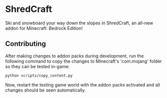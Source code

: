 # ShredCraft
Ski and snowboard your way down the slopes in ShredCraft, an all-new addon for Minecraft: Bedrock Edition!

## Contributing
After making changes to addon packs during development, run the following command to copy the changes to Minecraft's 'com.mojang' folder so they can be tested in-game:
```
python scripts/copy_content.py
```
Now, restart the testing game world with the addon packs activated and all changes should be seen automatically.